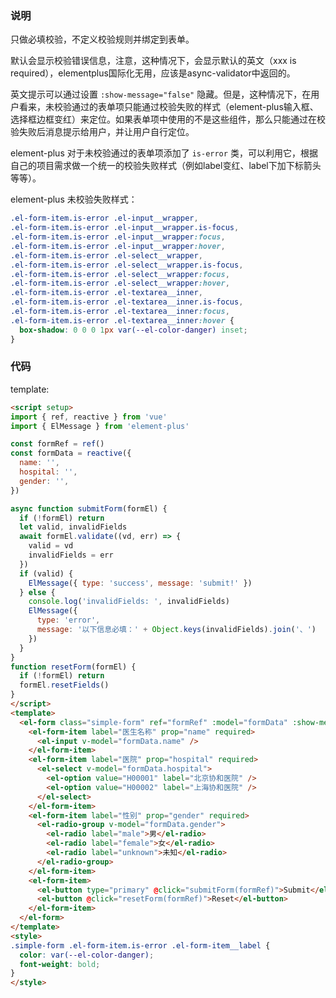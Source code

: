 ### 说明

只做必填校验，不定义校验规则并绑定到表单。

默认会显示校验错误信息，注意，这种情况下，会显示默认的英文（xxx is required），elementplus国际化无用，应该是async-validator中返回的。

英文提示可以通过设置 `:show-message="false"` 隐藏。但是，这种情况下，在用户看来，未校验通过的表单项只能通过校验失败的样式（element-plus输入框、选择框边框变红）来定位。如果表单项中使用的不是这些组件，那么只能通过在校验失败后消息提示给用户，并让用户自行定位。

element-plus 对于未校验通过的表单项添加了 `is-error` 类，可以利用它，根据自己的项目需求做一个统一的校验失败样式（例如label变红、label下加下标箭头等等）。

element-plus 未校验失败样式：

```css
.el-form-item.is-error .el-input__wrapper,
.el-form-item.is-error .el-input__wrapper.is-focus,
.el-form-item.is-error .el-input__wrapper:focus,
.el-form-item.is-error .el-input__wrapper:hover,
.el-form-item.is-error .el-select__wrapper,
.el-form-item.is-error .el-select__wrapper.is-focus,
.el-form-item.is-error .el-select__wrapper:focus,
.el-form-item.is-error .el-select__wrapper:hover,
.el-form-item.is-error .el-textarea__inner,
.el-form-item.is-error .el-textarea__inner.is-focus,
.el-form-item.is-error .el-textarea__inner:focus,
.el-form-item.is-error .el-textarea__inner:hover {
  box-shadow: 0 0 0 1px var(--el-color-danger) inset;
}
```

### 代码

template:

```html
<script setup>
import { ref, reactive } from 'vue'
import { ElMessage } from 'element-plus'

const formRef = ref()
const formData = reactive({
  name: '',
  hospital: '',
  gender: '',
})

async function submitForm(formEl) {
  if (!formEl) return
  let valid, invalidFields
  await formEl.validate((vd, err) => {
    valid = vd
    invalidFields = err
  })
  if (valid) {
    ElMessage({ type: 'success', message: 'submit!' })
  } else {
    console.log('invalidFields: ', invalidFields)
    ElMessage({
      type: 'error',
      message: '以下信息必填：' + Object.keys(invalidFields).join('、')
    })
  }
}
function resetForm(formEl) {
  if (!formEl) return
  formEl.resetFields()
}
</script>
<template>
  <el-form class="simple-form" ref="formRef" :model="formData" :show-message="false">
    <el-form-item label="医生名称" prop="name" required>
      <el-input v-model="formData.name" />
    </el-form-item>
    <el-form-item label="医院" prop="hospital" required>
      <el-select v-model="formData.hospital">
        <el-option value="H00001" label="北京协和医院" />
        <el-option value="H00002" label="上海协和医院" />
      </el-select>
    </el-form-item>
    <el-form-item label="性别" prop="gender" required>
      <el-radio-group v-model="formData.gender">
        <el-radio label="male">男</el-radio>
        <el-radio label="female">女</el-radio>
        <el-radio label="unknown">未知</el-radio>
      </el-radio-group>
    </el-form-item>
    <el-form-item>
      <el-button type="primary" @click="submitForm(formRef)">Submit</el-button>
      <el-button @click="resetForm(formRef)">Reset</el-button>
    </el-form-item>
  </el-form>
</template>
<style>
.simple-form .el-form-item.is-error .el-form-item__label {
  color: var(--el-color-danger);
  font-weight: bold;
}
</style>
```
